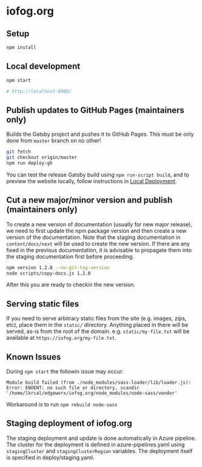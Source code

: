 # iofog.org

## Setup

```sh
npm install
```

## Local development

```sh
npm start

# http://localhost:8000/
```

## Publish updates to GitHub Pages (maintainers only)

Builds the Gatsby project and pushes it to GitHub Pages. This must be only done from `master` branch on no other!

```bash
git fetch
git checkout origin/master
npm run deploy:gh
```

You can test the release Gatsby build using `npm run-script build`, and to preview the website locally, follow instructions in [Local Deployment](#local-development).

## Cut a new major/minor version and publish (maintainers only)

To create a new version of documentation (usually for new major release), we need to first update the npm package version and then create a new version of the documentation.
Note that the staging documentation in `content/docs/next` will be used to create the new version.
If there are any fixed in the previous documentation, it is advisable to propagate them into the staging documentation first before proceeding.

```bash
npm version 1.2.0 --no-git-tag-version
node scripts/copy-docs.js 1.2.0
```

After this you are ready to checkin the new version.

## Serving static files

If you need to serve arbitrary static files from the site (e.g. images, zips, etc), place them in the `static/` directory. Anything placed in there will be served, as-is from the root of the domain. e.g. `static/my-file.txt` will be available at `https://iofog.org/my-file.txt`.

## Known Issues

During `npm start` the followin issue may occur:

```text
Module build failed (from ./node_modules/sass-loader/lib/loader.js):
Error: ENOENT: no such file or directory, scandir '/home/lkrcal/edgeworx/iofog.org/node_modules/node-sass/vendor'
```

Workaround is to run `npm rebuild node-sass`
## Staging deployment of iofog.org

The staging deployment and update is done automatically in Azure pipeline. The cluster for the deployment is defined in azure-pipelines.yaml using `stagingCluster` and `stagingClusterRegion` variables. The deployment itself is specified in deploy/staging.yaml.
